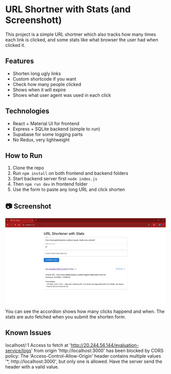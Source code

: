 #  URL Shortner with Stats (and Screenshott)

This project is a simple URL shortner which also tracks how many times each link is clicked, and some stats like what browser the user had when clicked it.

##  Features

- Shorten long ugly links  
- Custom shortcode if you want  
- Check how many people clicked  
- Shows when it will expire  
- Shows what user agent was used in each click  

##  Technologies

- React + Material UI for frontend  
- Express + SQLite backend (simple to run)  
- Supabase for some logging parts  
- No Redux, very lightweight  

##  How to Run

1. Clone the repo  
2. Run `npm install` on both frontend and backend folders  
3. Start backend server first `node index.js`  
4. Then `npm run dev` in frontend folder  
5. Use the form to paste any long URL and click shorten  

## 📷 Screenshot

![App Screenshot](frontend/image.png)

You can see the accordion shows how many clicks happend and when. The stats are auto fetched when you submit the shorten form.

##  Known Issues

localhost/:1 Access to fetch at 'http://20.244.56.144/evaluation-service/logs' from origin 'http://localhost:3000' has been blocked by CORS policy: The 'Access-Control-Allow-Origin' header contains multiple values '*, http://localhost:3000', but only one is allowed. Have the server send the header with a valid value.


